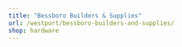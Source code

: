 ```yaml
---
title: "Bessboro Builders & Supplies"
url: /westport/bessboro-builders-and-supplies/
shop: hardware
---
```

